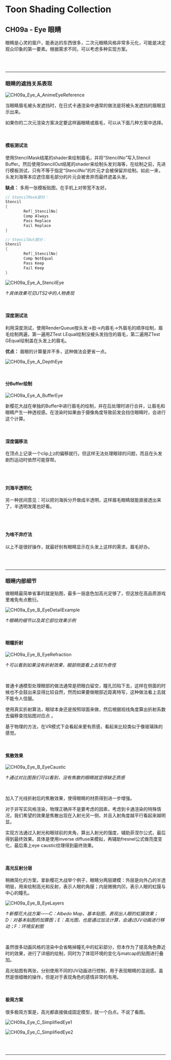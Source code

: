 # Toon Shading Collection 

## CH09a - Eye 眼睛

眼睛是心灵的窗户，能表达的东西很多，二次元眼睛风格非常多元化，可能是决定观众印象的第一要素。根据需求不同，可以考虑多种实现方案。

<br>

<br>

------

### 眼睛的遮挡关系表现

![CH09a_Eye_A_AnimeEyeReference](../imgs/CH09a_Eye_A_AnimeEyeReference.jpg)

当眼睛眉毛被头发遮挡时，在日式卡通渲染中通常的做法是将被头发遮挡的眉眼显示出来。

如果你的二次元渲染方案决定要这样画眼睛或眉毛，可以从下面几种方案中选择。

<br>

#### 模板测试法

使用StencilMask结尾的shader来绘制眉毛，并将“StencilNo”写入Stencil Buffer。然后使用StencilOut结尾的shader来绘制头发刘海等，在绘制之前，先进行模板测试，只有不等于指定“StencilNo”的片元才会被保留并绘制。如此一来，头发刘海等本应遮住眉毛部分的片元会被舍弃而最终遮盖头发。

**缺点：** 多用一张模板贴图，在手机上对带宽不友好。

```glsl
// StencilMask部分：
Stencil 
{
    	Ref[_StencilNo]
        Comp Always
        Pass Replace
        Fail Replace
}

// StencilOut部分：
Stencil 
{
    	Ref[_StencilNo]
        Comp NotEqual
        Pass Keep
        Fail Keep
}

```

![CH09a_Eye_A_StencilEye](../imgs/CH09a_Eye_A_StencilEye.jpg)

*↑具体效果可见UTS2中的人物表现*

<br>

#### 深度测试法

利用深度测试，使用RenderQueue按头发→脸→内眉毛→外眉毛的顺序绘制，眉毛绘制两遍，第一遍用ZTest LEqual绘制没被头发挡住的眉毛，第二遍用ZTest GEqual绘制盖在头发上的眉毛。

**优点：** 眉眼的计算量并不多，这种做法会更省一点。

![CH09a_Eye_A_DepthEye](../imgs/CH09a_Eye_A_DepthEye.jpg)

<br>

#### 分Buffer绘制

![CH09a_Eye_A_BufferEye](../imgs/CH09a_Eye_A_BufferEye.png)

新樱花大战在单独的Buffer中进行眉毛的绘制，并在后处理时进行合并，让眉毛和眼睛产生一种透视感。在渲染时如果由于摄像角度导致前发会挡住眼睛时，会进行这个计算。

<br>

#### 深度偏移法

在顶点上记录一个clip上z的偏移就行。但这样无法处理眼球的问题，而且在头发剧烈运动时依然可能穿帮。

<br><br>

#### 刘海半透明化

另一种民间意见：可以把刘海拆分开做成半透明，这样眉毛眼睛就能直接透出来了，半透明发尾也好看。

<br><br>

#### 为啥不弃疗法

以上不是很好操作，就最好别有眼睛显示在头发上这样的需求。眉毛好办。

<br>

<br>

------

### 眼睛内部细节

做眼睛最简单省事的就是贴图，最多一层底色加高光足够了，但这放在高品质游戏里难免有点敷衍。

![CH09a_Eye_B_EyeDetailExample](../imgs/CH09a_Eye_B_EyeDetailExample.gif)

*↑眼睛的细节以及其它部位效果示例*

<br>

#### 眼瞳折射

![CH09a_Eye_B_EyeRefraction](../imgs/CH09a_Eye_B_EyeRefraction.jpg)

*↑可以看到如果没有折射效果，眼部侧面看上去较为奇怪*

<br>

普通卡通模型处理眼部的做法通常是把眼白留空，瞳孔凹陷下去，这样在侧面的时候也不会鼓出来显得比较自然，然而如果要做眼部近距离特写，这种做法看上去就不能令人信服。

使用真实折射算法，眼球本身还是按照球面来做，然后根据视线角度算出折射系数去偏移查找贴图对应点 。

基于物理的方法，在VR模式下会看起来更有质感，看起来比较类似于像玻璃珠的感觉。

<br>

#### 焦散效果

![CH09a_Eye_B_EyeCaustic](../imgs/CH09a_Eye_B_EyeCaustic.jpg)

*↑通过对比图我们可以看到，没有焦散的眼睛就显得缺乏质感*

<br>

加入了光线折射后的焦散效果，使得眼睛的材质得到进一步增强。

对于非写实风格渲染，物理正确并不是要考虑的因素，考虑到卡通渲染的特殊情况，我们希望的效果是焦散出现在入射光另一侧，并且入射角度越平行看起来越明显。

实现方法通过入射光和眼球前的夹角，算出入射光的强度，辅助菲涅尔公式，最后得到最终效果。具体是使用inverse diffuse来模拟，再辅助fresnel公式做亮度变化，最后乘上eye caustic纹理得到最终效果。

<br>

#### 高光反射分层

稍微简化的方案，拿新樱花大战举个例子，眼睛分两层建模：外层是向外凸的半透明层，用来绘制高光和反射，表示人眼的角膜；内层微微内凹，表示人眼的虹膜与中心的瞳孔。

![CH09a_Eye_B_EyeLayers](../imgs/CH09a_Eye_B_EyeLayers.jpg)

*↑新樱花大战方案——C：Albedo Map，基本贴图，表现出人眼的虹膜效果；D：对基本贴图的加算图；E：高光图，也是通过加法计算，会通过UV动画进行移动；F：环境反射图*

<br>

虽然很多动画风格的渲染中会省略掉瞳孔中的虹彩部分，但本作为了提高角色靠近时的效果，进行了详细的绘制，同时为了体现环境的变化与matcap的贴图进行叠加。

高光贴图有两张，分别使用不同的UV动画进行控制，用于表现眼睛的湿润感。虽然是很细微的操作，但是对于表现角色的感情非常的有用。

<br>

#### 极简方案

很多极简方案是，高光都直接做成固定模型，就一个白点。不说了看图。

![CH09a_Eye_C_SimplifiedEye1](../imgs/CH09a_Eye_C_SimplifiedEye1.png)

![CH09a_Eye_C_SimplifiedEye2](../imgs/CH09a_Eye_C_SimplifiedEye2.png)

<br>

<br>

------



